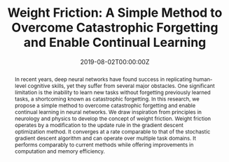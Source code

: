 ---
title: "Weight Friction: A Simple Method to Overcome Catastrophic Forgetting and Enable Continual Learning"
authors:
- admin
date: "2019-08-02T00:00:00Z"
doi: ""

# Schedule page publish date (NOT publication's date).
publishDate: "2017-01-01T00:00:00Z"

# Publication type.
# Legend: 0 = Uncategorized; 1 = Conference paper; 2 = Journal article;
# 3 = Preprint / Working Paper; 4 = Report; 5 = Book; 6 = Book section;
# 7 = Thesis; 8 = Patent
publication_types: ["3"]

# Publication name and optional abbreviated publication name.
publication: "*Preprint*"
publication_short: "*Preprint*"

abstract: "In recent years, deep neural networks have found success in replicating human-level cognitive skills, yet they suffer from several major obstacles. One significant limitation is the inability to learn new tasks without forgetting previously learned tasks, a shortcoming known as catastrophic forgetting. In this research, we propose a simple method to overcome catastrophic forgetting and enable continual learning in neural networks. We draw inspiration from principles in neurology and physics to develop the concept of weight friction. Weight friction operates by a modification to the update rule in the gradient descent optimization method. It converges at a rate comparable to that of the stochastic gradient descent algorithm and can operate over multiple task domains. It performs comparably to current methods while offering improvements in computation and memory efficiency."

# Summary. An optional shortened abstract.
summary: 'Weight friction draws from principles in neuroscience and physics to help mitigate catatstrophic forgetting in neural networks. It operates over multiple task domains and has convergence comparable to SGD.'

#tags:
#- Continual laerning
featured: false

# Optional external URL for project (replaces project detail page).
external_link: 'https://arxiv.org/abs/1908.01052'

links:
- name: Abstract
  text: test
  # url: http://example.org
url_pdf: https://arxiv.org/pdf/1908.01052.pdf
url_code: ''
url_dataset: ''
url_poster: ''
url_project: ''
url_slides: ''
url_source: ''
url_video: ''

# Featured image
# To use, add an image named `featured.jpg/png` to your page's folder. 
image:
  caption: ''
  focal_point: ""
  preview_only: false

# Associated Projects (optional).
#   Associate this publication with one or more of your projects.
#   Simply enter your project's folder or file name without extension.
#   E.g. `internal-project` references `content/project/internal-project/index.md`.
#   Otherwise, set `projects: []`.
#projects:
#- internal-project

# Slides (optional).
#   Associate this publication with Markdown slides.
#   Simply enter your slide deck's filename without extension.
#   E.g. `slides: "example"` references `content/slides/example/index.md`.
#   Otherwise, set `slides: ""`.
slides: ""
---